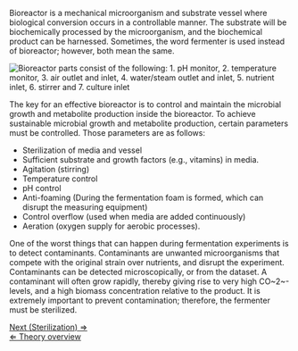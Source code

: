 Bioreactor is a mechanical microorganism and substrate vessel where
biological conversion occurs in a controllable manner. The substrate
will be biochemically processed by the microorganism, and the
biochemical product can be harnessed. Sometimes, the word fermenter is
used instead of bioreactor; however, both mean the same.

![Bioreactor parts consist of the following: 1. pH monitor, 2.  temperature monitor, 3. air outlet and inlet, 4. water/steam outlet and inlet, 5. nutrient inlet, 6. stirrer and 7. culture inlet ](/wiki/Bioreactor.png "Bioreactor parts consist of the following: 1. pH monitor, 2. temperature monitor, 3. air outlet and inlet, 4. water/steam outlet and inlet, 5. nutrient inlet, 6. stirrer and 7. culture inlet ")

The key for an effective bioreactor is to control and maintain the
microbial growth and metabolite production inside the bioreactor. To
achieve sustainable microbial growth and metabolite production, certain
parameters must be controlled. Those parameters are as follows:

-   Sterilization of media and vessel
-   Sufficient substrate and growth factors (e.g., vitamins) in media.
-   Agitation (stirring)
-   Temperature control
-   pH control
-   Anti-foaming (During the fermentation foam is formed, which can
    disrupt the measuring equipment)
-   Control overflow (used when media are added continuously)
-   Aeration (oxygen supply for aerobic processes).

One of the worst things that can happen during fermentation experiments
is to detect contaminants. Contaminants are unwanted microorganisms that
compete with the original strain over nutrients, and disrupt the
experiment. Contaminants can be detected microscopically, or from the
dataset. A contaminant will often grow rapidly, thereby giving rise to
very high CO~2~-levels, and a high biomass concentration relative to the
product. It is extremely important to prevent contamination; therefore,
the fermenter must be sterilized.

[Next (Sterilization) ⇒](/wiki/Sterilization "wikilink")\
 [⇐ Theory overview](/wiki/Fermentation_Case "wikilink")


